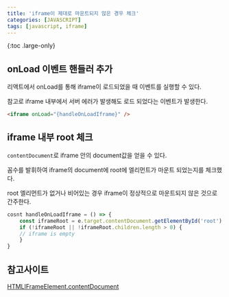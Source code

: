 ```yaml
---
title: 'iframe이 제대로 마운트되지 않은 경우 체크'
categories: [JAVASCRIPT]
tags: [javascript, iframe]
---
```


{:toc .large-only}

## onLoad 이벤트 핸들러 추가

리액트에서 onLoad를 통해 iframe이 로드되었을 때 이벤트를 실행할 수 있다.

참고로 iframe 내부에서 서버 에러가 발생해도 로드 되었다는 이벤트가 발생한다.

```html
<iframe onLoad="{handleOnLoadIframe}" />
```

## iframe 내부 root 체크

`contentDocument`로 iframe 안의 document값을 얻을 수 있다.

꼼수를 발휘하여 iframe의 document에 root에 엘리먼트가 마운트 되었는지를 체크했다.

root 엘리먼트가 없거나 비어있는 경우 iframe이 정상적으로 마운트되지 않은 것으로 간주한다.

```js
cosnt handleOnLoadIframe = () => {
    const iframeRoot = e.target.contentDocument.getElementById('root')
    if (!iframeRoot || !iframeRoot.children.length > 0) {
    // iframe is empty
    }
}
```

## 참고사이트

[HTMLIFrameElement.contentDocument](https://developer.mozilla.org/en-US/docs/Web/API/HTMLIFrameElement/contentDocument)
